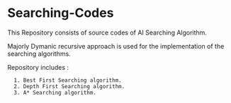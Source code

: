 # Searching-Codes

This Repository consists of source codes of AI Searching Algorithm.

Majorly Dymanic recursive approach is used for the implementation of the searching algorithms.

Repository includes :

      1. Best First Searching algorithm.  
      2. Depth First Searching algorithm.  
      3. A* Searching algorithm.  
      
